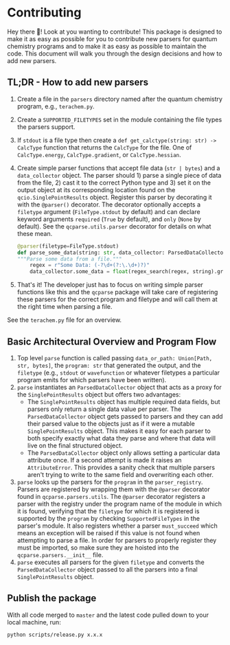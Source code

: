 # Contributing

Hey there 👋! Look at you wanting to contribute! This package is designed to make it as easy as possible for you to contribute new parsers for quantum chemistry programs and to make it as easy as possible to maintain the code. This document will walk you through the design decisions and how to add new parsers.

## TL;DR - How to add new parsers

1. Create a file in the `parsers` directory named after the quantum chemistry program, e.g., `terachem.py`.
2. Create a `SUPPORTED_FILETYPES` set in the module containing the file types the parsers support.
3. If `stdout` is a file type then create a `def get_calctype(string: str) -> CalcType` function that returns the `CalcType` for the file. One of `CalcType.energy`, `CalcType.gradient`, or `CalcType.hessian`.
4. Create simple parser functions that accept file data (`str | bytes`) and a `data_collector` object. The parser should 1) parse a single piece of data from the file, 2) cast it to the correct Python type and 3) set it on the output object at its corresponding location found on the `qcio.SinglePointResults` object. Register this parser by decorating it with the `@parser()` decorator. The decorator optionally accepts a `filetype` argument (`FileType.stdout` by default) and can declare keyword arguments `required` (`True` by default), and `only` (`None` by default). See the `qcparse.utils.parser` decorator for details on what these mean.

   ```py
   @parser(filetype=FileType.stdout)
   def parse_some_data(string: str, data_collector: ParsedDataCollector):
   """Parse some data from a file."""
       regex = r"Some Data: (-?\d+(?:\.\d+)?)"
       data_collector.some_data = float(regex_search(regex, string).group(1))
   ```

5. That's it! The developer just has to focus on writing simple parser functions like this and the `qcparse` package will take care of registering these parsers for the correct program and filetype and will call them at the right time when parsing a file.

See the `terachem.py` file for an overview.

## Basic Architectural Overview and Program Flow

1. Top level `parse` function is called passing `data_or_path: Union[Path, str, bytes]`, the `program: str` that generated the output, and the `filetype` (e.g., `stdout` or `wavefunction` or whatever filetypes a particular program emits for which parsers have been written).
2. `parse` instantiates an `ParsedDataCollector` object that acts as a proxy for the `SinglePointResults` object but offers two advantages:
   - The `SinglePointResults` object has multiple required data fields, but parsers only return a single data value per parser. The `ParsedDataCollector` object gets passed to parsers and they can add their parsed value to the objects just as if it were a mutable `SinglePointResults` object. This makes it easy for each parser to both specify exactly what data they parse and where that data will live on the final structured object.
   - The `ParsedDataCollector` object only allows setting a particular data attribute once. If a second attempt is made it raises an `AttributeError`. This provides a sanity check that multiple parsers aren't trying to write to the same field and overwriting each other.
3. `parse` looks up the parsers for the `program` in the `parser_registry`. Parsers are registered by wrapping them with the `@parser` decorator found in `qcparse.parsers.utils`. The `@parser` decorator registers a parser with the registry under the program name of the module in which it is found, verifying that the `filetype` for which it is registered is supported by the `program` by checking `SupportedFileTypes` in the parser's module. It also registers whether a parser `must_succeed` which means an exception will be raised if this value is not found when attempting to parse a file. In order for parsers to properly register they must be imported, so make sure they are hoisted into the `qcparse.parsers.__init__` file.
4. `parse` executes all parsers for the given `filetype` and converts the `ParsedDataCollector` object passed to all the parsers into a final `SinglePointResults` object.

## Publish the package

With all code merged to `master` and the latest code pulled down to your local machine, run:

```sh
python scripts/release.py x.x.x
```
